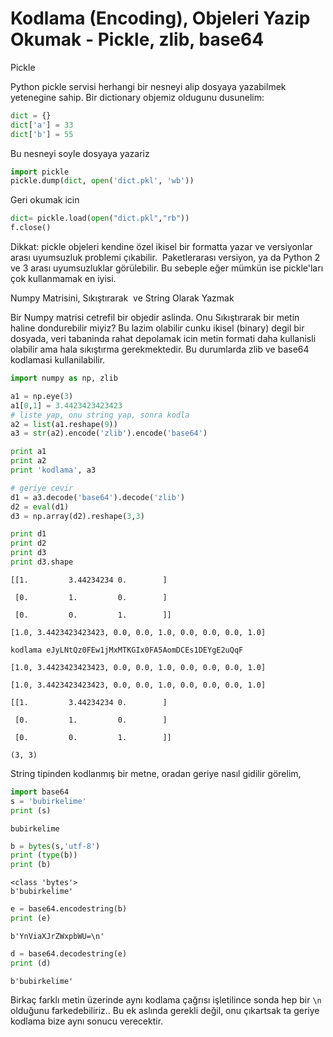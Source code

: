# Kodlama (Encoding), Objeleri Yazip Okumak - Pickle, zlib, base64

Pickle

Python pickle servisi herhangi bir nesneyi alip dosyaya yazabilmek
yetenegine sahip. Bir dictionary objemiz oldugunu dusunelim:

```python
dict = {}
dict['a'] = 33
dict['b'] = 55
```

Bu nesneyi soyle dosyaya yazariz

```python
import pickle
pickle.dump(dict, open('dict.pkl', 'wb'))
```

Geri okumak icin

```python
dict= pickle.load(open("dict.pkl","rb"))
f.close()
```

Dikkat: pickle objeleri kendine özel ikisel bir formatta yazar ve
versiyonlar arası uyumsuzluk problemi çıkabilir.  Paketlerarası
versiyon, ya da Python 2 ve 3 arası uyumsuzluklar görülebilir. Bu
sebeple eğer mümkün ise pickle'ları çok kullanmamak en iyisi.

Numpy Matrisini, Sıkıştırarak  ve String Olarak Yazmak

Bir Numpy matrisi cetrefil bir objedir aslinda. Onu Sıkıştırarak bir
metin haline dondurebilir miyiz? Bu lazim olabilir cunku ikisel
(binary) degil bir dosyada, veri tabaninda rahat depolamak icin metin
formati daha kullanisli olabilir ama hala sıkıştırma gerekmektedir. Bu
durumlarda zlib ve base64 kodlamasi kullanilabilir.

```python
import numpy as np, zlib

a1 = np.eye(3) 
a1[0,1] = 3.4423423423423
# liste yap, onu string yap, sonra kodla
a2 = list(a1.reshape(9))
a3 = str(a2).encode('zlib').encode('base64')

print a1
print a2
print 'kodlama', a3

# geriye cevir
d1 = a3.decode('base64').decode('zlib')
d2 = eval(d1)
d3 = np.array(d2).reshape(3,3)

print d1
print d2
print d3
print d3.shape
```

```
[[1.         3.44234234 0.        ]

 [0.         1.         0.        ]

 [0.         0.         1.        ]]

[1.0, 3.4423423423423, 0.0, 0.0, 1.0, 0.0, 0.0, 0.0, 1.0]

kodlama eJyLNtQz0FEw1jMxMTKGIx0FA5AomDCEs1DEYgE2uQqF

[1.0, 3.4423423423423, 0.0, 0.0, 1.0, 0.0, 0.0, 0.0, 1.0]

[1.0, 3.4423423423423, 0.0, 0.0, 1.0, 0.0, 0.0, 0.0, 1.0]

[[1.         3.44234234 0.        ]

 [0.         1.         0.        ]

 [0.         0.         1.        ]]

(3, 3)
```

String tipinden kodlanmış bir metne, oradan geriye nasıl gidilir görelim,

```python
import base64
s = 'bubirkelime'
print (s)
```

```text
bubirkelime
```

```python
b = bytes(s,'utf-8')
print (type(b))
print (b)
```

```text
<class 'bytes'>
b'bubirkelime'
```

```python
e = base64.encodestring(b)
print (e)
```

```text
b'YnViaXJrZWxpbWU=\n'
```

```python
d = base64.decodestring(e)
print (d)
```

```text
b'bubirkelime'
```

Birkaç farklı metin üzerinde aynı kodlama çağrısı işletilince sonda
hep bir `\n` olduğunu farkedebiliriz.. Bu ek aslında gerekli değil,
onu çıkartsak ta geriye kodlama bize aynı sonucu verecektir. 





